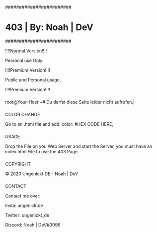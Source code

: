 ########################
# 403 | By: Noah | DeV #
########################


!!!!Normal Version!!!!

Personal use Only.

!!!!Premium Version!!!!

Public and Personal usage.

!!!!Premium Version!!!!


###

root@Your-Host:~# Du darfst diese Seite leider nicht aufrufen.|

###

COLOR CHANGE

Go to an .html file and add: color: #HEX CODE HERE;

###

USAGE

Drop the File on you Web Server and start the Server, you must have an index.html File to use the 403 Page.

###

COPYRIGHT

© 2020 Ungenickt.DE - Noah | DeV

###

CONTACT

Contact me over:

Insta: ungenicktde

Twitter: ungenickt_de

Discord: Noah | DeV#3096
